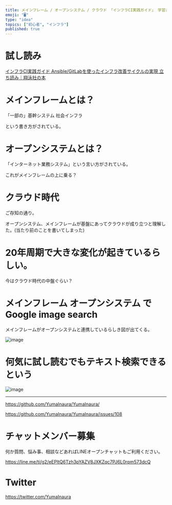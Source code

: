 ```yaml
---
title: メインフレーム / オープンシステム / クラウド 「インフラCI実践ガイド」 学習まとめ
emoji: "🖥"
type: "idea"
topics: ["初心者", "インフラ"]
published: true
---
```


# 試し読み

[インフラCI実践ガイド Ansible/GitLabを使ったインフラ改善サイクルの実現 立ち読み｜翔泳社の本](https://www.shoeisha.co.jp/book/preview/9784798155128)

# メインフレームとは？

「一部の」基幹システム
社会インフラ

という書き方がされている。

# オープンシステムとは？

「インターネット業務システム」という言い方がされている。

これがメインフレームの上に乗る？

# クラウド時代

ご存知の通り。

オープンシステム、メインフレームが基盤にあってクラウドが成り立つと理解した。(当たり前のことを書いてしまった)

# 20年周期で大きな変化が起きているらしい。

今はクラウド時代の中盤ぐらい？

# メインフレーム オープンシステム で Google image search

メインフレームがオープンシステムと連携しているらしき図が出てくる。

![image](https://user-images.githubusercontent.com/13635059/50569112-842dca80-0da1-11e9-926b-2b352d3ab398.png)

# 何気に試し読むでもテキスト検索できるという

![image](https://user-images.githubusercontent.com/13635059/50569151-dcfd6300-0da1-11e9-8518-3a7c282b6a7e.png)


---

https://github.com/YumaInaura/YumaInaura/

https://github.com/YumaInaura/YumaInaura/issues/108








<!-- Update From Qiita API -->

# チャットメンバー募集


何か質問、悩み事、相談などあればLINEオープンチャットもご利用ください。

https://line.me/ti/g2/eEPltQ6Tzh3pYAZV8JXKZqc7PJ6L0rpm573dcQ





# Twitter


https://twitter.com/YumaInaura


<!-- Update From Qiita API -->


